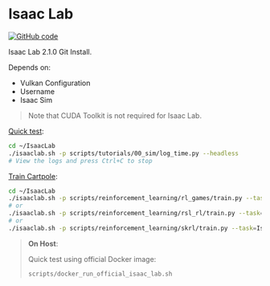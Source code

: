 # Isaac Lab

[![GitHub code](https://img.shields.io/badge/code-blue?logo=github&label=github)](https://github.com/j3soon/ros2-essentials/blob/main/docker_modules/install_isaac_lab.sh)

Isaac Lab 2.1.0 Git Install.

Depends on:

- Vulkan Configuration
- Username
- Isaac Sim

> Note that CUDA Toolkit is not required for Isaac Lab.

[Quick test](https://isaac-sim.github.io/IsaacLab/main/source/deployment/docker.html#running-pre-built-isaac-lab-container):

```sh
cd ~/IsaacLab
./isaaclab.sh -p scripts/tutorials/00_sim/log_time.py --headless
# View the logs and press Ctrl+C to stop
```

[Train Cartpole](https://isaac-sim.github.io/IsaacLab/main/source/overview/reinforcement-learning/rl_existing_scripts.html):

```sh
cd ~/IsaacLab
./isaaclab.sh -p scripts/reinforcement_learning/rl_games/train.py --task=Isaac-Cartpole-v0 --headless
# or
./isaaclab.sh -p scripts/reinforcement_learning/rsl_rl/train.py --task=Isaac-Cartpole-v0 --headless
# or
./isaaclab.sh -p scripts/reinforcement_learning/skrl/train.py --task=Isaac-Cartpole-v0 --headless
```

> **On Host**:
> 
> Quick test using official Docker image:
> 
> ```sh
> scripts/docker_run_official_isaac_lab.sh
> ```
